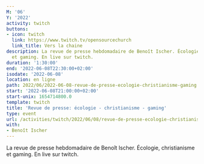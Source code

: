 ```yaml
---
M: '06'
Y: '2022'
activity: twitch
buttons:
- icon: twitch
  link: https://www.twitch.tv/opensourcechurch
  link_title: Vers la chaine
description: La revue de presse hebdomadaire de Benoît Ischer. Écologie, christianisme
  et gaming. En live sur twitch.
duration: '1:30:00'
end: '2022-06-08T22:30:00+02:00'
isodate: '2022-06-08'
location: en ligne
path: 2022/06/2022-06-08-revue-de-presse-ecologie-christianisme-gaming.md
start: '2022-06-08T21:00:00+02:00'
start-unix: 1654714800.0
template: twitch
title: 'Revue de presse: écologie - christianisme - gaming'
type: event
url: /activities/twitch/2022/06/08/revue-de-presse-ecologie-christianisme-gaming
with:
- Benoît Ischer
---
```

La revue de presse hebdomadaire de Benoît Ischer. Écologie, christianisme et gaming. En live sur twitch.